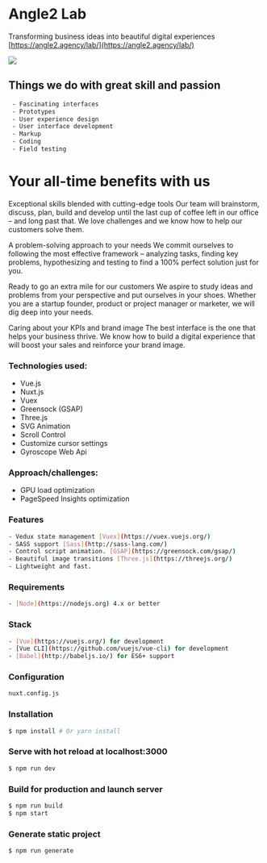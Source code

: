 # Angle2 Lab

Transforming business ideas into beautiful digital experiences [https://angle2.agency/lab/](https://angle2.agency/lab/)

![](http://process.angleto.com/projects-preview/angle2.jpg)

## Things we do with great skill and passion

``` bash
 - Fascinating interfaces
 - Prototypes
 - User experience design
 - User interface development
 - Markup
 - Coding
 - Field testing
```

# Your all-time benefits with us
Exceptional skills blended with cutting-edge tools
Our team will brainstorm, discuss, plan, build and develop until the last cup of coffee left in our office – and long past that. We love challenges and we know how to help our customers solve them.

A problem-solving approach to your needs 
We commit ourselves to following the most effective framework – analyzing tasks, finding key problems, hypothesizing and testing to find a 100% perfect solution just for you.

Ready to go an extra mile for our customers 
We aspire to study ideas and problems from your perspective and put ourselves in your shoes. Whether you are a startup founder, product or project manager or marketer, we will dig deep into your needs.

Caring about your KPIs and brand image
The best interface is the one that helps your business thrive. We know how to build a digital experience that will boost your sales and reinforce your brand image.


### Technologies used:

* Vue.js
* Nuxt.js
* Vuex
* Greensock (GSAP)
* Three.js
* SVG Animation
* Scroll Control
* Customize cursor settings
* Gyroscope Web Api


### Approach/challenges: 

* GPU load optimization
* PageSpeed Insights optimization


### Features
```bash
- Vedux state management [Vuex](https://vuex.vuejs.org/)
- SASS support [Sass](http://sass-lang.com/)
- Control script animation. [GSAP](https://greensock.com/gsap/)
- Beautiful image transitions [Three.js](https://threejs.org/)
- Lightweight and fast.
```


### Requirements
```bash
- [Node](https://nodejs.org) 4.x or better
```


### Stack
```bash
- [Vue](https://vuejs.org/) for development
- [Vue CLI](https://github.com/vuejs/vue-cli) for development
- [Babel](http://babeljs.io/) for ES6+ support
```


### Configuration
```sh
nuxt.config.js
```

### Installation
```sh
$ npm install # Or yarn install
```

### Serve with hot reload at localhost:3000
```sh
$ npm run dev
```

### Build for production and launch server
```sh
$ npm run build
$ npm start
```

### Generate static project
```sh
$ npm run generate
```